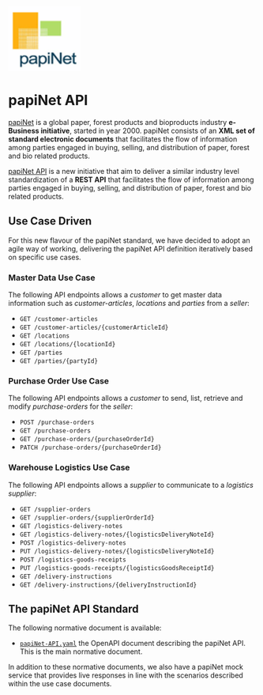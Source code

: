 <!-- Copyright 2000-2024 Papinet SNC ("papiNet") the "Copyright Owner". All rights reserved by the Copyright Owner under the laws of the United States, Belgium, the European Economic Community, and all states, domestic and foreign. For support, more information, or to report implementation bugs, please contact papiNet at https://github.com/papinet. -->

<!-- markdownlint-disable MD041 -->

![papiNet Logo](./papinet-logo.png)

# papiNet API

[papiNet](http://www.papinet.org) is a global paper, forest products and bioproducts industry **e-Business initiative**, started in year 2000. papiNet consists of an **XML set of standard electronic documents** that facilitates the flow of information among parties engaged in buying, selling, and distribution of paper, forest and bio related products.

[papiNet API](https://github.com/papinet/papiNet-API) is a new initiative that aim to deliver a similar industry level standardization of a **REST API** that facilitates the flow of information among parties engaged in buying, selling, and distribution of paper, forest and bio related products.

## Use Case Driven

For this new flavour of the papiNet standard, we have decided to adopt an agile way of working, delivering the papiNet API definition iteratively based on specific use cases.

### Master Data Use Case

The following API endpoints allows a _customer_ to get master data information such as _customer-articles_, _locations_ and _parties_ from a _seller_:

* `GET /customer-articles`
* `GET /customer-articles/{customerArticleId}`
* `GET /locations`
* `GET /locations/{locationId}`
* `GET /parties`
* `GET /parties/{partyId}`

### Purchase Order Use Case

The following API endpoints allows a _customer_ to send, list, retrieve and modify _purchase-orders_ for the _seller_:

* `POST /purchase-orders`
* `GET /purchase-orders`
* `GET /purchase-orders/{purchaseOrderId}`
* `PATCH /purchase-orders/{purchaseOrderId}`

### Warehouse Logistics Use Case

The following API endpoints allows a _supplier_ to communicate to a _logistics supplier_:

* `GET /supplier-orders`
* `GET /supplier-orders/{supplierOrderId}`
* `GET /logistics-delivery-notes`
* `GET /logistics-delivery-notes/{logisticsDeliveryNoteId}`
* `POST /logistics-delivery-notes`
* `PUT /logistics-delivery-notes/{logisticsDeliveryNoteId}`
* `POST /logistics-goods-receipts`
* `PUT /logistics-goods-receipts/{logisticsGoodsReceiptId}`
* `GET /delivery-instructions`
* `GET /delivery-instructions/{deliveryInstructionId}`

## The papiNet API Standard

The following normative document is available:

* [`papiNet-API.yaml`](3.0.0/papiNet-API.yaml) the OpenAPI document describing the papiNet API. This is the main normative document.

In addition to these normative documents, we also have a papiNet mock service that provides live responses in line with the scenarios described within the use case documents.
